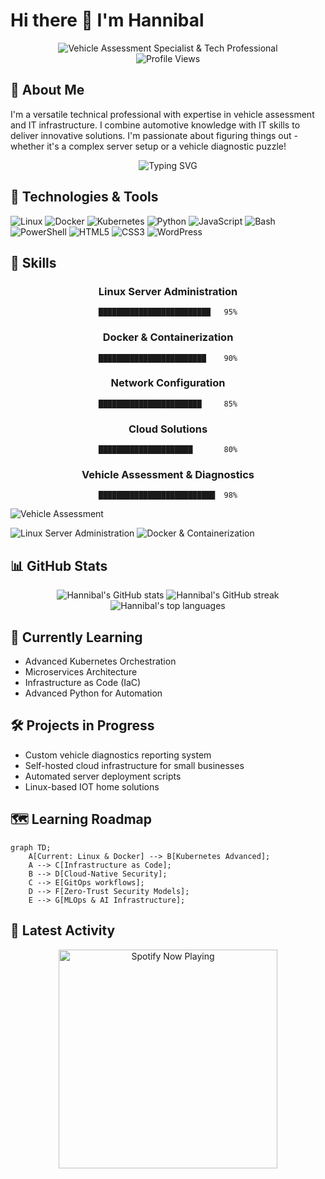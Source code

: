 # Hi there 👋 I'm Hannibal

<!-- Dark/Light Mode Banner -->
<div align="center">
  <picture>
    <source media="(prefers-color-scheme: dark)" srcset="https://github.com/hannibalshosting88/hannibalshosting88/raw/main/assets/header-dark.svg">
    <source media="(prefers-color-scheme: light)" srcset="https://github.com/hannibalshosting88/hannibalshosting88/raw/main/assets/header-light.svg">
    <img alt="Vehicle Assessment Specialist & Tech Professional" src="https://github.com/hannibalshosting88/hannibalshosting88/raw/main/assets/header-light.svg">
  </picture>
</div>

<div align="center">
  <img src="https://komarev.com/ghpvc/?username=hannibalshosting88&style=flat-square&color=blue" alt="Profile Views"/>
</div>

## 💫 About Me

I'm a versatile technical professional with expertise in vehicle assessment and IT infrastructure. I combine automotive knowledge with IT skills to deliver innovative solutions. I'm passionate about figuring things out - whether it's a complex server setup or a vehicle diagnostic puzzle!

<!-- Animated Terminal -->
<div align="center">
  <img src="https://readme-typing-svg.herokuapp.com?font=Fira+Code&pause=1000&width=435&lines=Linux+Server+Administrator;Docker+%26+Kubernetes+Enthusiast;Vehicle+Assessment+Specialist;Problem+Solver;Continuous+Learner;Modern+Problems...;" alt="Typing SVG" />
</div>

## 🔧 Technologies & Tools

![Linux](https://img.shields.io/badge/Linux-FCC624?style=for-the-badge&logo=linux&logoColor=black)
![Docker](https://img.shields.io/badge/Docker-2CA5E0?style=for-the-badge&logo=docker&logoColor=white)
![Kubernetes](https://img.shields.io/badge/kubernetes-326ce5.svg?&style=for-the-badge&logo=kubernetes&logoColor=white)
![Python](https://img.shields.io/badge/Python-FFD43B?style=for-the-badge&logo=python&logoColor=blue)
![JavaScript](https://img.shields.io/badge/JavaScript-323330?style=for-the-badge&logo=javascript&logoColor=F7DF1E)
![Bash](https://img.shields.io/badge/GNU%20Bash-4EAA25?style=for-the-badge&logo=GNU%20Bash&logoColor=white)
![PowerShell](https://img.shields.io/badge/PowerShell-5391FE?style=for-the-badge&logo=PowerShell&logoColor=white)
![HTML5](https://img.shields.io/badge/HTML5-E34F26?style=for-the-badge&logo=html5&logoColor=white)
![CSS3](https://img.shields.io/badge/CSS3-1572B6?style=for-the-badge&logo=css3&logoColor=white)
![WordPress](https://img.shields.io/badge/WordPress-21759B?style=for-the-badge&logo=wordpress&logoColor=white)

## 🚀 Skills

<div align="center">

### Linux Server Administration
```
█████████████████████████   95%
```

### Docker & Containerization
```
████████████████████████    90%
```

### Network Configuration
```
███████████████████████     85%
```

### Cloud Solutions
```
█████████████████████       80%
```

### Vehicle Assessment & Diagnostics
```
██████████████████████████  98%
```

</div>

![Vehicle Assessment](https://img.shields.io/badge/Vehicle_Assessment-98%25-brightgreen?style=plastic&logo=tesla)

![Linux Server Administration](https://img.shields.io/badge/Linux%20Server%20Administration-95%25-blue?style=for-the-badge&logo=linux)
![Docker & Containerization](https://img.shields.io/badge/Docker%20%26%20Containerization-90%25-blue?style=for-the-badge&logo=docker)


## 📊 GitHub Stats

<div align="center">
  <img src="https://github-readme-stats.vercel.app/api?username=hannibalshosting88&show_icons=true&theme=radical" alt="Hannibal's GitHub stats" />
  <img src="https://github-readme-streak-stats.herokuapp.com/?user=hannibalshosting88&theme=radical" alt="Hannibal's GitHub streak" />
  <img src="https://github-readme-stats.vercel.app/api/top-langs/?username=hannibalshosting88&layout=compact&theme=radical" alt="Hannibal's top languages" />
</div>

## 🌱 Currently Learning

- Advanced Kubernetes Orchestration
- Microservices Architecture
- Infrastructure as Code (IaC)
- Advanced Python for Automation

## 🛠️ Projects in Progress

- Custom vehicle diagnostics reporting system
- Self-hosted cloud infrastructure for small businesses
- Automated server deployment scripts
- Linux-based IOT home solutions

## 🗺️ Learning Roadmap

```mermaid
graph TD;
    A[Current: Linux & Docker] --> B[Kubernetes Advanced];
    A --> C[Infrastructure as Code];
    B --> D[Cloud-Native Security];
    C --> E[GitOps workflows];
    D --> F[Zero-Trust Security Models];
    E --> G[MLOps & AI Infrastructure];
```

## 🔄 Latest Activity

<!-- GITHUB_ACTIVITY:START -->
<!-- This section will be automatically updated by a GitHub Action -->
<!-- GITHUB_ACTIVITY:END -->

<!-- Spotify Now Playing -->
<div align="center">
  <a href="https://open.spotify.com/user/wilkinsirr">
    <img src="https://novatorem.vercel.app/api/spotify" alt="Spotify Now Playing" width="350" />
  </a>
</div>
